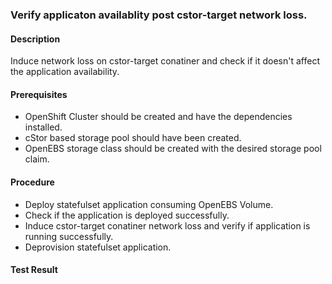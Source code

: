 ### Verify applicaton availablity post cstor-target network loss.

#### Description
Induce network loss on cstor-target conatiner and check if it doesn't affect the application availability.

#### Prerequisites
- OpenShift Cluster should be created and have the dependencies installed.
- cStor based storage pool should have been created.
- OpenEBS storage class should be created with the desired storage pool claim.

#### Procedure
- Deploy statefulset application consuming OpenEBS Volume.
- Check if the application is deployed successfully.
- Induce cstor-target conatiner network loss and verify if application is running successfully.
- Deprovision statefulset application.

#### Test Result
 
